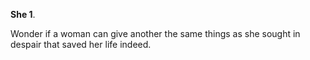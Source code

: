 **She 1**.

Wonder if a woman can give another the same things as she sought in despair that saved her life indeed.

